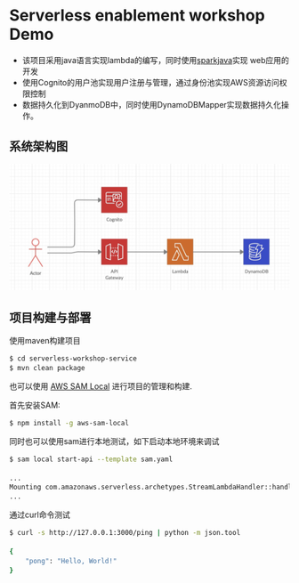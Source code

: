 # Serverless enablement workshop Demo

* 该项目采用java语言实现lambda的编写，同时使用[sparkjava](http://sparkjava.com/)实现 web应用的开发
* 使用Cognito的用户池实现用户注册与管理，通过身份池实现AWS资源访问权限控制
* 数据持久化到DyanmoDB中，同时使用DynamoDBMapper实现数据持久化操作。 

## 系统架构图
![](/images/architecture.jpg)
## 项目构建与部署
使用maven构建项目
```bash
$ cd serverless-workshop-service
$ mvn clean package
```

也可以使用 [AWS SAM Local](https://github.com/awslabs/aws-sam-local) 进行项目的管理和构建.

首先安装SAM:

```bash
$ npm install -g aws-sam-local
```
同时也可以使用sam进行本地测试，如下启动本地环境来调试
```bash
$ sam local start-api --template sam.yaml

...
Mounting com.amazonaws.serverless.archetypes.StreamLambdaHandler::handleRequest (java8) at http://127.0.0.1:3000/{proxy+} [OPTIONS GET HEAD POST PUT DELETE PATCH]
...
```

通过curl命令测试

```bash
$ curl -s http://127.0.0.1:3000/ping | python -m json.tool

{
    "pong": "Hello, World!"
}
``` 